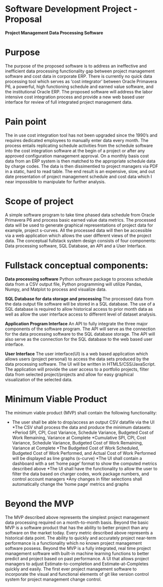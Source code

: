 # Software Development Project - Proposal

**Project Management Data Processing Software**

# Purpose
The purpose of the proposed software is to address an ineffective and inefficient data processing functionality gap between project management software and cost data in corporate ERP. There is currently no quick data processing tool which serves as ‘cost integrator’ between Oracle Primavera P6, a  powerful, high functioning schedule and earned value software, and the institutional Oracle ERP. The proposed software will address the labor intensive cost integration process and provide a new web based user interface for review of full integrated project management data.

# Pain point
The in use cost integration tool has not been upgraded since the 1990’s and requires dedicated employees to manually enter data every month. The process entails replicating schedule activities from the schedule software into the cost integration software at the begin of a project or after any approved configuration management approval. On a monthly basis cost data from an ERP system is then matched  to the appropriate schedule data by charge codes. The data is then dissimentied to project managers via PDF in a static, hard to read table. The end result is an expensive, slow, and out date presentation of project management schedule and cost data which I near impossible to manipulate for further analysis.

# Scope of project
A simple software program to take time phased data schedule from Oracle Primavera P6 and process basic earned value data metrics. The processed data will be used to generate graphical representations of project data for example, project s-curves.  All the processed data will then be accessible via a web application which allows the user different views of the project data. The conceptual fullstack system design consists of four components: Data processing software, SQL Database, an API and a User Interface. 
 
# Fullstack conceptual components:       

**Data processing software**
Python software package to process schedule data from a CSV output file, Python programming will utilize Pandas, Numpy, and Matplot to process and visualize data.
     
**SQL Database for data storage and processing**
The processed data from the data output file software will be stored in a SQL database. The use of a SQL database is            required to allow historical access to prior month data as well as allow the user interface access to different level of dataset analysis.
           
**Application Program Interface**
An API to fully integrate the three major components of the software program.  The API will serve as the connection for the data processing software to the SQL database storage.  The API will also serve as the connection for the SQL database to the web based user interface.

**User Interface**
The user interface(UI) is a web based application which allows users (project personal) to access the data sets produced by the data processing software.  The UI will be written in HTML5/CSS/JavaScript. The application will provide the user access to a portfolio projects, filter data from selected project/projects and allow for easy graphical visualization of the selected data.

# Minimum Viable Product
The minimum viable product (MVP) shall contain the following functionality:
* The user shall be able to drop/access an output CSV datafile via the UI
*The CSV shall process the data and produce the minimum datasets:
*Period SPI, CPI, Cost Variance, Schedule Variance, Budgeted Cost of Work Remaining, Variance at Complete
*Cumulative SPI, CPI, Cost Variance, Schedule Variance, Budgeted Cost of Work Remaining, Variance at Complete
*The Budgeted Cost of Work Scheduled, Budgeted Cost of Work Performed, and Actual Cost of Work Performed will be displayed as line graphs (s-curve)
*The UI shall contain a dashboard with a set ‘home page’ format to show the computed metrics described above
*The UI shall have the functionality to allow the user to filter the data based on charger codes, work package numbers, and control account managers
*Any changes in filter selections shall automatically change the ‘home page’ metrics and graphs

# Beyond the MVP
The MVP described above represents the simplest project management data processing required on a month-to-month basis. Beyond the basic MVP is a software product that has the ability to better project than any software on the market today. Every metric described above represents a historical data point. The ability to quickly and accurately project near-term performance is a functionality which no known project management software possess. Beyond the MVP is a fully integrated, real time project management software with built-in machine learning functions to better predict and project based on past performance. A UI that allows project managers to adjust Estimate-to-completion and Estimate-at-Completes quickly and easily. The first ever project management software to incorporate the visual and functional elements of git like version control system for project management change control.

